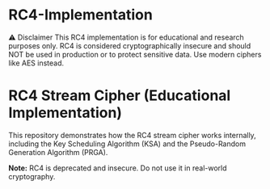 # RC4-Implementation
⚠️ Disclaimer This RC4 implementation is for educational and research purposes only. RC4 is considered cryptographically insecure and should NOT be used in production or to protect sensitive data. Use modern ciphers like AES instead.

# RC4 Stream Cipher (Educational Implementation)

This repository demonstrates how the RC4 stream cipher works internally,
including the Key Scheduling Algorithm (KSA) and the Pseudo-Random Generation
Algorithm (PRGA).  

**Note:** RC4 is deprecated and insecure. Do not use it in real-world cryptography.
